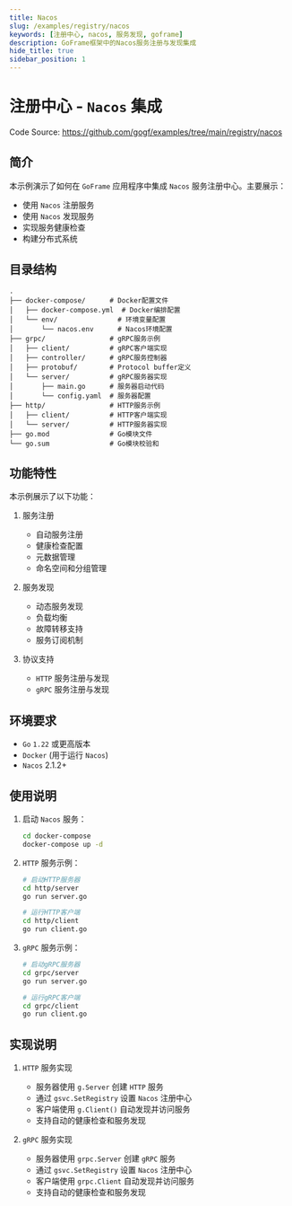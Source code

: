 ```yaml
---
title: Nacos
slug: /examples/registry/nacos
keywords: [注册中心, nacos, 服务发现, goframe]
description: GoFrame框架中的Nacos服务注册与发现集成
hide_title: true
sidebar_position: 1
---
```


# 注册中心 - `Nacos` 集成

Code Source: https://github.com/gogf/examples/tree/main/registry/nacos


## 简介

本示例演示了如何在 `GoFrame` 应用程序中集成 `Nacos` 服务注册中心。主要展示：
- 使用 `Nacos` 注册服务
- 使用 `Nacos` 发现服务
- 实现服务健康检查
- 构建分布式系统

## 目录结构

```text
.
├── docker-compose/      # Docker配置文件
│   ├── docker-compose.yml  # Docker编排配置
│   └── env/               # 环境变量配置
│       └── nacos.env      # Nacos环境配置
├── grpc/                # gRPC服务示例
│   ├── client/          # gRPC客户端实现
│   ├── controller/      # gRPC服务控制器
│   ├── protobuf/        # Protocol buffer定义
│   └── server/          # gRPC服务器实现
│       ├── main.go      # 服务器启动代码
│       └── config.yaml  # 服务器配置
├── http/                # HTTP服务示例
│   ├── client/          # HTTP客户端实现
│   └── server/          # HTTP服务器实现
├── go.mod               # Go模块文件
└── go.sum               # Go模块校验和
```

## 功能特性

本示例展示了以下功能：

1. 服务注册
   - 自动服务注册
   - 健康检查配置
   - 元数据管理
   - 命名空间和分组管理

2. 服务发现
   - 动态服务发现
   - 负载均衡
   - 故障转移支持
   - 服务订阅机制

3. 协议支持
   - `HTTP` 服务注册与发现
   - `gRPC` 服务注册与发现

## 环境要求

- `Go` `1.22` 或更高版本
- `Docker` (用于运行 `Nacos`)
- `Nacos` 2.1.2+

## 使用说明

1. 启动 `Nacos` 服务：
   ```bash
   cd docker-compose
   docker-compose up -d
   ```

2. `HTTP` 服务示例：
   ```bash
   # 启动HTTP服务器
   cd http/server
   go run server.go

   # 运行HTTP客户端
   cd http/client
   go run client.go
   ```

3. `gRPC` 服务示例：
   ```bash
   # 启动gRPC服务器
   cd grpc/server
   go run server.go

   # 运行gRPC客户端
   cd grpc/client
   go run client.go
   ```

## 实现说明

1. `HTTP` 服务实现
   - 服务器使用 `g.Server` 创建 `HTTP` 服务
   - 通过 `gsvc.SetRegistry` 设置 `Nacos` 注册中心
   - 客户端使用 `g.Client()` 自动发现并访问服务
   - 支持自动的健康检查和服务发现

2. `gRPC` 服务实现
   - 服务器使用 `grpc.Server` 创建 `gRPC` 服务
   - 通过 `gsvc.SetRegistry` 设置 `Nacos` 注册中心
   - 客户端使用 `grpc.Client` 自动发现并访问服务
   - 支持自动的健康检查和服务发现
